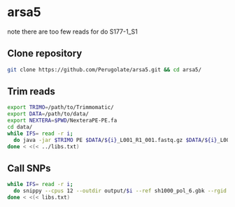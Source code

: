 # arsa5

note there are too few reads for do S177-1_S1

## Clone repository

```sh
git clone https://github.com/Perugolate/arsa5.git && cd arsa5/
```

## Trim reads

```sh
export TRIMO=/path/to/Trimmomatic/
export DATA=/path/to/data/
export NEXTERA=$PWD/NexteraPE-PE.fa
cd data/
while IFS= read -r i;
  do java -jar $TRIMO PE $DATA/${i}_L001_R1_001.fastq.gz $DATA/${i}_L001_R2_001.fastq.gz ${i}_R1.fastq ${i}_R1_unpaired.fastq ${i}_R2.fastq ${i}_R2_unpaired.fastq ILLUMINACLIP:$NEXTERA:2:30:10:4:TRUE LEADING:3 TRAILING:3 SLIDINGWINDOW:4:25 MINLEN:36
done < <(< ../libs.txt)
```

## Call SNPs

```sh
while IFS= read -r i;
  do snippy --cpus 12 --outdir output/$i --ref sh1000_pol_6.gbk --rgid $i --prefix $i --pe1 data/${i}_R1.fastq --pe2 data/${i}_R2.fastq &> output/$i.log
done < <(< libs.txt)
```

